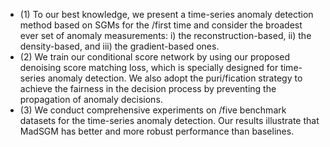 - (1) To our best knowledge, we present a time-series anomaly detection method based on SGMs for the /first time and consider the broadest ever set of anomaly measurements: i) the reconstruction-based, ii) the density-based, and iii) the gradient-based ones.
- (2) We train our conditional score network by using our proposed denoising score matching loss, which is specially designed for time-series anomaly detection. We also adopt the puri/fication strategy to achieve the fairness in the decision process by preventing the propagation of anomaly decisions.
- (3) We conduct comprehensive experiments on /five benchmark datasets for the time-series anomaly detection. Our results illustrate that MadSGM has better and more robust performance than baselines.